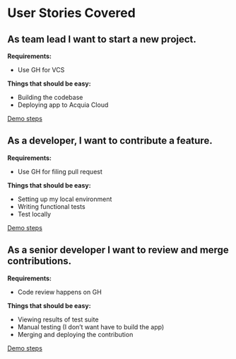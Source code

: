 # User Stories Covered

## As team lead I want to start a new project.
**Requirements:**
* Use GH for VCS

**Things that should be easy:**
* Building the codebase
* Deploying app to Acquia Cloud

[Demo steps](demo-steps--start.md)

## As a developer, I want to contribute a feature.
**Requirements:**
* Use GH for filing pull request

**Things that should be easy:**
* Setting up my local environment
* Writing functional tests
* Test locally

[Demo steps](demo-steps--contribute.md)

## As a senior developer I want to review and merge contributions.
**Requirements:**
* Code review happens on GH

**Things that should be easy:**
* Viewing results of test suite
* Manual testing (I don’t want have to build the app)
* Merging and deploying the contribution

[Demo steps](demo-steps--review.md)